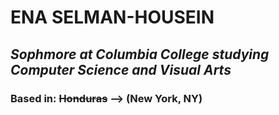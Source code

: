 
# ENA SELMAN-HOUSEIN
## _Sophmore at Columbia College studying Computer Science and Visual Arts_
### Based in: ~~Honduras~~ --> (New York, NY)
